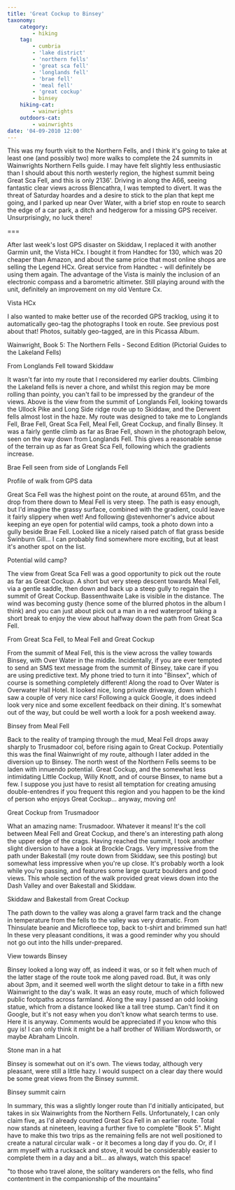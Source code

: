 ```yaml
---
title: 'Great Cockup to Binsey'
taxonomy:
    category:
        - hiking
    tag:
        - cumbria
        - 'lake district'
        - 'northern fells'
        - 'great sca fell'
        - 'longlands fell'
        - 'brae fell'
        - 'meal fell'
        - 'great cockup'
        - binsey
    hiking-cat:
        - wainwrights
    outdoors-cat:
        - wainwrights
date: '04-09-2010 12:00'
---
```


This was my fourth visit to the Northern Fells, and I think it's going to take at least one (and possibly two) more walks to complete the 24 summits in Wainwrights Northern Fells guide. I may have felt slightly less enthusiastic than I should about this north westerly region, the highest summit being Great Sca Fell, and this is only 2136'. Driving in along the A66, seeing fantastic clear views across Blencathra, I was tempted to divert. It was the threat of Saturday hoardes and a desire to stick to the plan that kept me going, and I parked up near Over Water, with a brief stop en route to search the edge of a car park, a ditch and hedgerow for a missing GPS receiver. Unsurprisingly, no luck there!

===

After last week's lost GPS disaster on Skiddaw, I replaced it with another Garmin unit, the Vista HCx. I bought it from Handtec for 130, which was 20 cheaper than Amazon, and about the same price that most online shops are selling the Legend HCx. Great service from Handtec - will definitely be using them again. The advantage of the Vista is mainly the inclusion of an electronic compass and a barometric altimeter. Still playing around with the unit, definitely an improvement on my old Venture Cx.

Vista HCx

I also wanted to make better use of the recorded GPS tracklog, using it to automatically geo-tag the photographs I took en route. See previous post about that! Photos, suitably geo-tagged, are in this Picassa Album.

Wainwright, Book 5: The Northern Fells - Second Edition (Pictorial Guides to the Lakeland Fells)

From Longlands Fell toward Skiddaw

It wasn't far into my route that I reconsidered my earlier doubts. Climbing the Lakeland fells is never a chore, and whilst this region may be more rolling than pointy, you can't fail to be impressed by the grandeur of the views. Above is the view from the summit of Longlands Fell, looking towards the Ullock Pike and Long Side ridge route up to Skiddaw, and the Derwent fells almost lost in the haze. My route was designed to take me to Longlands Fell, Brae Fell, Great Sca Fell, Meal Fell, Great Cockup, and finally Binsey. It was a fairly gentle climb as far as Brae Fell, shown in the photograph below, seen on the way down from Longlands Fell. This gives a reasonable sense of the terrain up as far as Great Sca Fell, following which the gradients increase.

Brae Fell seen from side of Longlands Fell

Profile of walk from GPS data

Great Sca Fell was the highest point on the route, at around 651m, and the drop from there down to Meal Fell is very steep. The path is easy enough, but I'd imagine the grassy surface, combined with the gradient, could leave it fairly slippery when wet! And following @stevenhorner's advice about keeping an eye open for potential wild camps, took a photo down into a gully beside Brae Fell. Looked like a nicely raised patch of flat grass beside Swinburn Gill... I can probably find somewhere more exciting, but at least it's another spot on the list.

Potential wild camp?

The view from Great Sca Fell was a good opportunity to pick out the route as far as Great Cockup. A short but very steep descent towards Meal Fell, via a gentle saddle, then down and back up a steep gully to regain the summit of Great Cockup. Bassenthwaite Lake is visible in the distance. The wind was becoming gusty (hence some of the blurred photos in the album I think) and you can just about pick out a man in a red waterproof taking a short break to enjoy the view about halfway down the path from Great Sca Fell.

From Great Sca Fell, to Meal Fell and Great Cockup

From the summit of Meal Fell, this is the view across the valley towards Binsey, with Over Water in the middle. Incidentally, if you are ever tempted to send an SMS text message from the summit of Binsey, take care if you are using predictive text. My phone tried to turn it into "Binsex", which of course is something completely different! Along the road to Over Water is Overwater Hall Hotel. It looked nice, long private driveway, down which I saw a couple of very nice cars! Following a quick Google, it does indeed look very nice and some excellent feedback on their dining. It's somewhat out of the way, but could be well worth a look for a posh weekend away.

Binsey from Meal Fell

Back to the reality of tramping through the mud, Meal Fell drops away sharply to Trusmadoor col, before rising again to Great Cockup. Potentially this was the final Wainwright of my route, although I later added in the diversion up to Binsey. The north west of the Northern Fells seems to be laden with innuendo potential. Great Cockup, and the somewhat less intimidating Little Cockup, Willy Knott, and of course Binsex, to name but a few. I suppose you just have to resist all temptation for creating amusing double-entendres if you frequent this region and you happen to be the kind of person who enjoys Great Cockup... anyway, moving on!

Great Cockup from Trusmadoor

What an amazing name: Trusmadoor. Whatever it means! It's the coll between Meal Fell and Great Cockup, and there's an interesting path along the upper edge of the crags. Having reached the summit, I took another slight diversion to have a look at Brockle Crags. Very impressive from the path under Bakestall (my route down from Skiddaw, see this posting) but somewhat less impressive when you're up close. It's probably worth a look while you're passing, and features some large quartz boulders and good views. This whole section of the walk provided great views down into the Dash Valley and over Bakestall and Skiddaw.

Skiddaw and Bakestall from Great Cockup

The path down to the valley was along a gravel farm track and the change in temperature from the fells to the valley was very dramatic. From Thinsulate beanie and Microfleece top, back to t-shirt and brimmed sun hat! In these very pleasant conditions, it was a good reminder why you should not go out into the hills under-prepared.

View towards Binsey

Binsey looked a long way off, as indeed it was, or so it felt when much of the latter stage of the route took me along paved road. But, it was only about 3pm, and it seemed well worth the slight detour to take in a fifth new Wainwright to the day's walk. It was an easy route, much of which followed public footpaths across farmland. Along the way I passed an odd looking statue, which from a distance looked like a tall tree stump. Can't find it on Google, but it's not easy when you don't know what search terms to use. Here it is anyway. Comments would be appreciated if you know who this guy is! I can only think it might be a half brother of William Wordsworth, or maybe Abraham Lincoln.

Stone man in a hat

Binsey is somewhat out on it's own. The views today, although very pleasant, were still a little hazy. I would suspect on a clear day there would be some great views from the Binsey summit.

Binsey summit cairn

In summary, this was a slightly longer route than I'd initially anticipated, but takes in six Wainwrights from the Northern Fells. Unfortunately, I can only claim five, as I'd already counted Great Sca Fell in an earlier route. Total now stands at nineteen, leaving a further five to complete "Book 5". Might have to make this two trips as the remaining fells are not well positioned to create a natural circular walk - or it becomes a long day if you do. Or, if I arm myself with a rucksack and stove, it would be considerably easier to complete them in a day and a bit... as always, watch this space!

"to those who travel alone, the solitary wanderers on the fells, who find contentment in the companionship of the mountains"